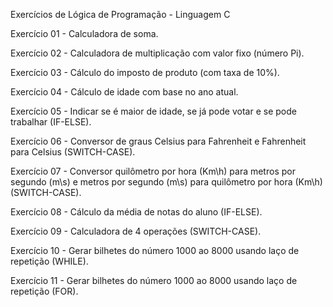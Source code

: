 Exercícios de Lógica de Programação - Linguagem C


 Exercício 01 - Calculadora de soma.

 Exercício 02 - Calculadora de multiplicação com valor fixo (número Pi).

 Exercício 03 - Cálculo do imposto de produto (com taxa de 10%).

 Exercício 04 - Cálculo de idade com base no ano atual.

 Exercício 05 - Indicar se é maior de idade, se já pode votar e se pode trabalhar (IF-ELSE).

 Exercício 06 - Conversor de graus Celsius para Fahrenheit e Fahrenheit para Celsius (SWITCH-CASE).

 Exercício 07 - Conversor quilômetro por hora (Km\h) para metros por segundo (m\s) e metros por segundo (m\s) para quilômetro por hora (Km\h) (SWITCH-CASE).

 Exercício 08 - Cálculo da média de notas do aluno (IF-ELSE).

 Exercício 09 - Calculadora de 4 operações (SWITCH-CASE).

 Exercício 10 - Gerar bilhetes do número 1000 ao 8000 usando laço de repetição (WHILE).

 Exercício 11 - Gerar bilhetes do número 1000 ao 8000 usando laço de repetição (FOR).

